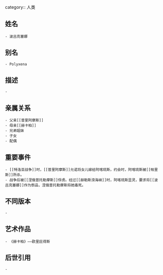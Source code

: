 category:: 人类
## 姓名
	- 波吕克塞娜
## 别名
	- Polyxena
## 描述
	-
## 亲属关系
	- 父亲[[普里阿摩斯]]
	- 母亲[[赫卡柏]]
	- 兄弟姐妹
	- 子女
	- 配偶
## 重要事件
	- [[特洛亚战争]]时，[[普里阿摩斯]]允诺将女儿嫁给阿喀琉斯，约会时，阿喀琉斯被[[帕里斯]]所杀。
	- 战争后被[[涅俄普托勒摩斯]]俘虏。经过[[赫勒斯滂海峡]]时，阿喀琉斯显灵，要求将[[波吕克塞娜]]作为祭品，涅俄普托勒摩斯将她毒死。
## 不同版本
	-
## 艺术作品
	- 《赫卡柏》——欧里庇得斯
## 后世引用
	-
